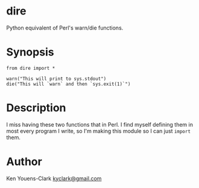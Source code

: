 # dire

Python equivalent of Perl's warn/die functions.

# Synopsis

````
from dire import *

warn("This will print to sys.stdout")
die("This will `warn` and then `sys.exit(1)`")
````

# Description

I miss having these two functions that in Perl. I find myself defining them in most every program I write, so I'm making this module so I can just `import` them.

# Author

Ken Youens-Clark <kyclark@gmail.com>
